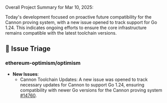 Overall Project Summary for Mar 10, 2025:

Today's development focused on proactive future compatibility for the Cannon proving system, with a new issue opened to track support for Go 1.24. This indicates ongoing efforts to ensure the core infrastructure remains compatible with the latest toolchain versions.

## 🐞 Issue Triage
### ethereum-optimism/optimism
*   **New Issues**:
    *   Cannon Toolchain Updates: A new issue was opened to track necessary updates for Cannon to support Go 1.24, ensuring compatibility with newer Go versions for the Cannon proving system [#14760](https://github.com/ethereum-optimism/optimism/issues/14760).
